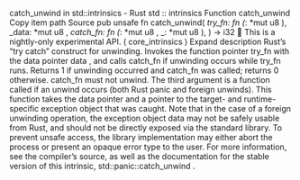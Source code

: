 catch_unwind in std::intrinsics - Rust
std
::
intrinsics
Function
catch_unwind
Copy item path
Source
pub unsafe fn catch_unwind(
    _try_fn:
fn
(_:
*mut
u8
),
    _data:
*mut
u8
,
    _catch_fn:
fn
(_:
*mut
u8
, _:
*mut
u8
),
) ->
i32
🔬
This is a nightly-only experimental API. (
core_intrinsics
)
Expand description
Rust’s “try catch” construct for unwinding. Invokes the function pointer
try_fn
with the
data pointer
data
, and calls
catch_fn
if unwinding occurs while
try_fn
runs.
Returns
1
if unwinding occurred and
catch_fn
was called; returns
0
otherwise.
catch_fn
must not unwind.
The third argument is a function called if an unwind occurs (both Rust
panic
and foreign
unwinds). This function takes the data pointer and a pointer to the target- and
runtime-specific exception object that was caught.
Note that in the case of a foreign unwinding operation, the exception object data may not be
safely usable from Rust, and should not be directly exposed via the standard library. To
prevent unsafe access, the library implementation may either abort the process or present an
opaque error type to the user.
For more information, see the compiler’s source, as well as the documentation for the stable
version of this intrinsic,
std::panic::catch_unwind
.